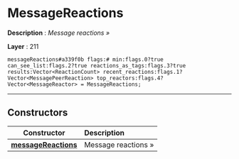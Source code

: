 # MessageReactions

**Description** : *Message reactions »*

**Layer** : 211

```tl
messageReactions#a339f0b flags:# min:flags.0?true can_see_list:flags.2?true reactions_as_tags:flags.3?true results:Vector<ReactionCount> recent_reactions:flags.1?Vector<MessagePeerReaction> top_reactors:flags.4?Vector<MessageReactor> = MessageReactions;
```

---

## Constructors

| Constructor | Description |
| :---: | :--- |
| [**messageReactions**](constructor/messageReactions) | Message reactions » |